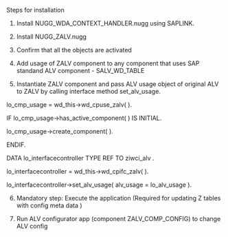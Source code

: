 Steps for installation

1) Install NUGG_WDA_CONTEXT_HANDLER.nugg using SAPLINK.

2) Install NUGG_ZALV.nugg 

3) Confirm that all the objects are activated

4) Add usage of ZALV component to any component that uses SAP standand ALV component - SALV_WD_TABLE

5) Instantiate ZALV component and pass ALV usage object of original ALV to ZALV by calling interface method set_alv_usage. 



lo_cmp_usage =   wd_this->wd_cpuse_zalv( ).

IF lo_cmp_usage->has_active_component( ) IS INITIAL.
  
lo_cmp_usage->create_component( ).

ENDIF.



DATA lo_interfacecontroller TYPE REF TO ziwci_alv .

lo_interfacecontroller =   wd_this->wd_cpifc_zalv( ).

  
lo_interfacecontroller->set_alv_usage(
    alv_usage =  lo_alv_usage
  ).
  


6) Mandatory step: Execute the application (Required for updating Z tables with config meta data )

7) Run ALV configurator app (component ZALV_COMP_CONFIG) to change ALV config
